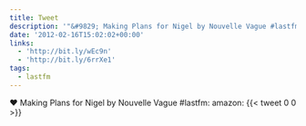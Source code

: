 ```yaml
---
title: Tweet
description: '"&#9829; Making Plans for Nigel by Nouvelle Vague #lastfm:  amazon: "'
date: '2012-02-16T15:02:02+00:00'
links:
  - 'http://bit.ly/wEc9n'
  - 'http://bit.ly/6rrXe1'
tags:
  - lastfm
---
```

&#9829; Making Plans for Nigel by Nouvelle Vague #lastfm:  amazon: 
      {{< tweet 0 0 >}}
    
